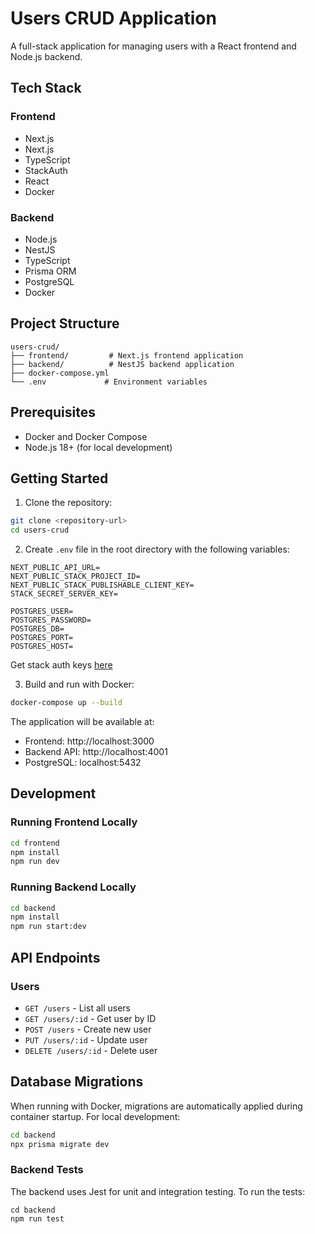 # Users CRUD Application

A full-stack application for managing users with a React frontend and Node.js backend.

## Tech Stack

### Frontend
- Next.js
- Next.js
- TypeScript
- StackAuth
- React
- Docker

### Backend
- Node.js
- NestJS
- TypeScript
- Prisma ORM
- PostgreSQL
- Docker

## Project Structure

```
users-crud/
├── frontend/         # Next.js frontend application
├── backend/          # NestJS backend application
├── docker-compose.yml
└── .env             # Environment variables
```

## Prerequisites

- Docker and Docker Compose
- Node.js 18+ (for local development)

## Getting Started

1. Clone the repository:
```bash
git clone <repository-url>
cd users-crud
```

2. Create `.env` file in the root directory with the following variables:
```env
NEXT_PUBLIC_API_URL=
NEXT_PUBLIC_STACK_PROJECT_ID=
NEXT_PUBLIC_STACK_PUBLISHABLE_CLIENT_KEY=
STACK_SECRET_SERVER_KEY=

POSTGRES_USER=
POSTGRES_PASSWORD=
POSTGRES_DB=
POSTGRES_PORT=
POSTGRES_HOST=
```

Get stack auth keys [here](https://docs.stack-auth.com/getting-started/setup#:~:text=Then%2C%20create%20an%20account%20on%20the%20Stack%20Auth%20dashboard%2C%20create%20a%20new%20project%20with%20an%20API%20key%2C%20and%20copy%20its%20environment%20variables%20into%20the%20.env.local%20file%20of%20your%20Next.js%20project%3A) 

3. Build and run with Docker:
```bash
docker-compose up --build
```

The application will be available at:
- Frontend: http://localhost:3000
- Backend API: http://localhost:4001
- PostgreSQL: localhost:5432

## Development

### Running Frontend Locally
```bash
cd frontend
npm install
npm run dev
```

### Running Backend Locally
```bash
cd backend
npm install
npm run start:dev
```

## API Endpoints

### Users
- `GET /users` - List all users
- `GET /users/:id` - Get user by ID
- `POST /users` - Create new user
- `PUT /users/:id` - Update user
- `DELETE /users/:id` - Delete user

## Database Migrations

When running with Docker, migrations are automatically applied during container startup. For local development:

```bash
cd backend
npx prisma migrate dev
```

### Backend Tests

The backend uses Jest for unit and integration testing. To run the tests:
```bashID
cd backend
npm run test
```
